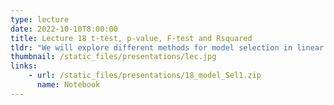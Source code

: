 ```yaml
---
type: lecture
date: 2022-10-10T8:00:00
title: Lecture 18 t-test, p-value, F-test and Rsquared
tldr: "We will explore different methods for model selection in linear Regression models"
thumbnail: /static_files/presentations/lec.jpg
links: 
    - url: /static_files/presentations/18_model_Sel1.zip
      name: Notebook
---
```


